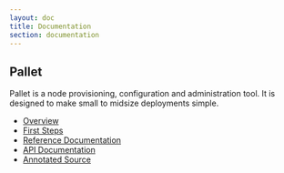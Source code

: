 ```yaml
---
layout: doc
title: Documentation
section: documentation
---
```

## Pallet

Pallet is a node provisioning, configuration and administration tool.  It is
designed to make small to midsize deployments simple.

- [Overview](/doc/overview)
- [First Steps](/doc/first-steps)
- [Reference Documentation](/doc/reference)
- [API Documentation](http://pallet.github.com/pallet/autodoc/index.html)
- [Annotated Source](http://pallet.github.com/pallet/marginalia/uberdoc.html)

